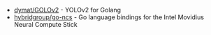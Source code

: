 


- [dymat/GOLOv2](https://github.com/dymat/GOLOv2) - YOLOv2 for Golang
- [hybridgroup/go-ncs](https://github.com/hybridgroup/go-ncs) - Go language bindings for the Intel Movidius Neural Compute Stick

